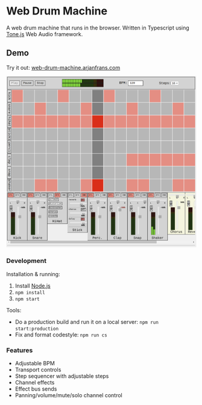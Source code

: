 # Web Drum Machine

A web drum machine that runs in the browser. Written in Typescript
using [Tone.js](https://github.com/Tonejs/Tone.js/) Web Audio framework.

## Demo
Try it out: [web-drum-machine.arjanfrans.com](https://web-drum-machine.arjanfrans.com/)

![Version 0.0.1](./.github/media/version_0.0.1.png)


### Development

Installation & running:

1. Install [Node.js](https://nodejs.org/)
2. `npm install`
3. `npm start`

Tools:
* Do a production build and run it on a local server: `npm run start:production`
* Fix and format codestyle: `npm run cs`


### Features
* Adjustable BPM
* Transport controls
* Step sequencer with adjustable steps
* Channel effects
* Effect bus sends
* Panning/volume/mute/solo channel control
